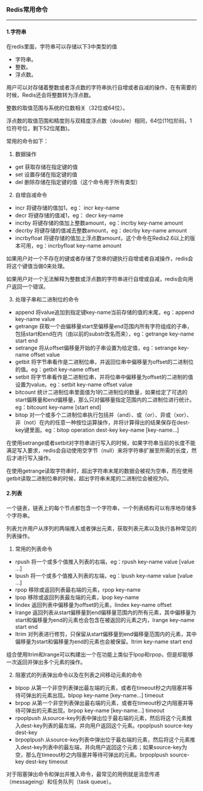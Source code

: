 ### Redis常用命令 ###
----------

#### 1.字符串 ####

在redis里面，字符串可以存储以下3中类型的值

- 字符串。
- 整数。
- 浮点数。

用户可以对存储着整数或者浮点数的字符串执行自增或者自减的操作，在有需要的时候，Redis还会将整数转为浮点数。

整数的取值范围与系统的位数相关（32位或64位）。

浮点数的取值范围和精度则与双精度浮点数（double）相同，64位(11位阶码，1位符号位，剩下52位尾数)。

常用的命令如下：

1. 数据操作

- get 获取存储在指定键的值
- set 设置存储在指定键的值
- del 删除存储在指定键的值（这个命令用于所有类型）

2. 自增自减命令

- incr 将键存储的值加1，eg： incr key-name
- decr 将键存储的值减1，eg： decr key-name
- incrby 将键存储的值加上整数amount，eg：incrby key-name amount
- decrby 将键存储的值减去整数amount，eg：decrby key-name amount
- incrbyfloat 将键存储的值加上浮点数amount，这个命令在Redis2.6以上的版本可用，eg：incrbyfloat key-name amount

如果用户对一个不存在的键或者存储了空串的键执行自增或者自减操作，redis会将这个键值当做0来处理。

如果用户对一个无法解释为整数或浮点数的字符串进行自增或自减，redis会向用户返回一个错误。

3. 处理子串和二进制位的命令

- append 将value追加到指定键key-name当前存储的值的末尾，eg：append key-name value
- getrange 获取一个由偏移量start至偏移量end范围内所有字符组成的子串，包括start和end在内（由以前的substr改名而来），eg：getrange key-name start end
- setrange 将从offset偏移量开始的子串设置为给定值，eg：setrange key-name offset value
- getbit 将字节串看作是二进制位串，并返回位串中偏移量为offset的二进制位的值。eg：getbit key-name offset
- setbit 将字节串看作是二进制位串，并将位串中偏移量为offset的二进制的值设置为value。eg：setbit key-name offset value
- bitcount 统计二进制位串里面值为1的二进制位的数量，如果给定了可选的start偏移量和end偏移量，那么只对偏移量指定范围内的二进制位进行统计。eg：bitcount key-name [start end]
- bitop 对一个或多个二进制位串执行包括并（and）、或（or）、异或（xor）、非（not）在内的任意一种按位运算操作，并将计算得出的结果保存在dest-key键里面。eg：bitop operation dest-key key-name [key-name...]

在使用setrange或者setbit对字符串进行写入的时候，如果字符串当前的长度不能满足写入要求，redis会自动使用空字节（null）来将字符串扩展至所需的长度，然后才进行写入操作。

在使用getrange读取字符串时，超出字符串末尾的数据会被视为空串，而在使用getbit读取二进制位串的时候，超出字符串末尾的二进制位会被视为0。

#### 2.列表 ####

一个链表，链表上的每个节点都包含一个字符串，一个列表结构可以有序地存储多个字符串。

列表允许用户从序列的两端推入或者弹出元素，获取列表元素以及执行各种常见的列表操作。

1. 常用的列表命令

- rpush 将一个或多个值推入列表的右端，eg：rpush key-name value [value ...]
- lpush 将一个或多个值推入列表的左端，eg：lpush key-name value [value ...]
- rpop  移除或返回列表最右端的元素，rpop key-name
- lpop  移除或返回列表最左端的元素，lpop key-name
- lindex 返回列表中偏移量为offset的元素，lindex key-name offset
- lrange 返回列表从start偏移量到end偏移量范围内的所有元素，其中偏移量为start和偏移量为end的元素也会包含在被返回的元素之内，lrange key-name start end
- ltrim 对列表进行修剪，只保留从start偏移量到end偏移量范围内的元素，其中偏移量为start和偏移量为end的元素也会被保留。ltrim key-name start end

组合使用ltrim和lrange可以构建出一个在功能上类似于lpop和rpop，但是却能够一次返回并弹出多个元素的操作。

2. 阻塞式的列表弹出命令以及在列表之间移动元素的命令

- blpop 从第一个非空列表弹出最左端的元素，或者在timeout秒之内阻塞并等待可弹出的元素出现。blpop key-name [key-name...] timeout
- brpop 从第一个非空列表弹出最右端的元素，或者在timeout秒之内阻塞并等待可弹出的元素出现。brpop key-name [key-name...] timeout
- rpoplpush 从source-key列表中弹出位于最右端的元素，然后将这个元素推入dest-key列表的最左端，并向用户返回这个元素。rpoplpush source-key dest-key
- brpoplpush 从source-key列表中弹出位于最右端的元素，然后将这个元素推入dest-key列表中的最左端，并向用户返回这个元素；如果source-key为空，那么在timeout秒之内阻塞并等待可弹出的元素。brpoplpush source-key dest-key timeout

对于阻塞弹出命令和弹出并推入命令，最常见的用例就是消息传递（messageing）和任务队列（task queue）。


